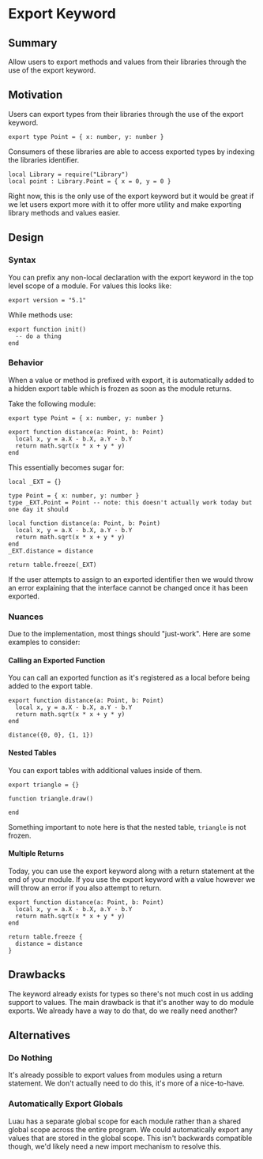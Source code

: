 # Export Keyword

## Summary

Allow users to export methods and values from their libraries through the use of the export keyword.

## Motivation

Users can export types from their libraries through the use of the export keyword.

```luau
export type Point = { x: number, y: number }
```

Consumers of these libraries are able to access exported types by indexing the libraries identifier.

```luau
local Library = require("Library")
local point : Library.Point = { x = 0, y = 0 }
```

Right now, this is the only use of the export keyword but it would be great if we let users export more with it to offer more utility and make exporting library methods and values easier.

## Design

### Syntax
You can prefix any non-local declaration with the export keyword in the top level scope of a module. For values this looks like:

```luau
export version = "5.1"
```

While methods use:

```luau
export function init()
  -- do a thing
end
```

### Behavior

When a value or method is prefixed with export, it is automatically added to a hidden export table which is frozen as soon as the module returns.

Take the following module:

```luau
export type Point = { x: number, y: number }

export function distance(a: Point, b: Point)
  local x, y = a.X - b.X, a.Y - b.Y
  return math.sqrt(x * x + y * y)
end
```

This essentially becomes sugar for:

```luau
local _EXT = {}

type Point = { x: number, y: number }
type _EXT.Point = Point -- note: this doesn't actually work today but one day it should

local function distance(a: Point, b: Point)
  local x, y = a.X - b.X, a.Y - b.Y
  return math.sqrt(x * x + y * y)
end
_EXT.distance = distance

return table.freeze(_EXT)
```

If the user attempts to assign to an exported identifier then we would throw an error explaining that the interface cannot be changed once it has been exported.

### Nuances
Due to the implementation, most things should "just-work". Here are some examples to consider:

#### Calling an Exported Function
You can call an exported function as it's registered as a local before being added to the export table.

```luau
export function distance(a: Point, b: Point)
  local x, y = a.X - b.X, a.Y - b.Y
  return math.sqrt(x * x + y * y)
end

distance({0, 0}, {1, 1})
```

#### Nested Tables
You can export tables with additional values inside of them.

```luau
export triangle = {}

function triangle.draw()

end
```

Something important to note here is that the nested table, `triangle` is not frozen.

#### Multiple Returns
Today, you can use the export keyword along with a return statement at the end of your module. If you use the export keyword with a value however we will throw an error if you also attempt to return.

```luau
export function distance(a: Point, b: Point)
  local x, y = a.X - b.X, a.Y - b.Y
  return math.sqrt(x * x + y * y)
end

return table.freeze {
  distance = distance
}
```

## Drawbacks
The keyword already exists for types so there's not much cost in us adding support to values. The main drawback is that it's another way to do module exports. We already have a way to do that, do we really need another?

## Alternatives

### Do Nothing
It's already possible to export values from modules using a return statement. We don't actually need to do this, it's more of a nice-to-have.

### Automatically Export Globals
Luau has a separate global scope for each module rather than a shared global scope across the entire program. We could automatically export any values that are stored in the global scope. This isn't backwards compatible though, we'd likely need a new import mechanism to resolve this.